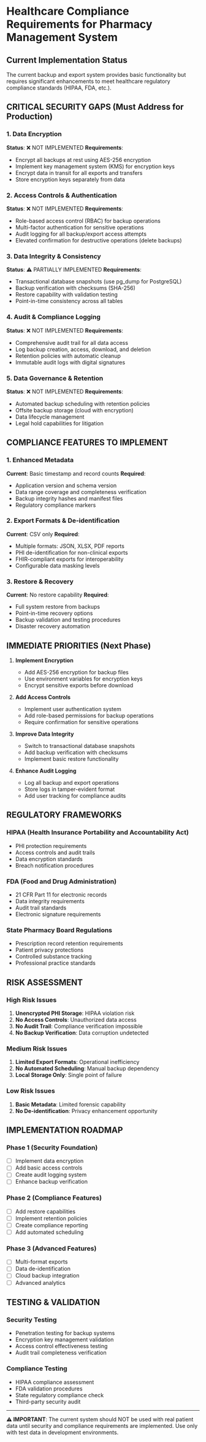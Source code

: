 # Healthcare Compliance Requirements for Pharmacy Management System

## Current Implementation Status
The current backup and export system provides basic functionality but requires significant enhancements to meet healthcare regulatory compliance standards (HIPAA, FDA, etc.).

## CRITICAL SECURITY GAPS (Must Address for Production)

### 1. Data Encryption
**Status**: ❌ NOT IMPLEMENTED
**Requirements**:
- Encrypt all backups at rest using AES-256 encryption
- Implement key management system (KMS) for encryption keys
- Encrypt data in transit for all exports and transfers
- Store encryption keys separately from data

### 2. Access Controls & Authentication
**Status**: ❌ NOT IMPLEMENTED
**Requirements**:
- Role-based access control (RBAC) for backup operations
- Multi-factor authentication for sensitive operations
- Audit logging for all backup/export access attempts
- Elevated confirmation for destructive operations (delete backups)

### 3. Data Integrity & Consistency
**Status**: ⚠️ PARTIALLY IMPLEMENTED
**Requirements**:
- Transactional database snapshots (use pg_dump for PostgreSQL)
- Backup verification with checksums (SHA-256)
- Restore capability with validation testing
- Point-in-time consistency across all tables

### 4. Audit & Compliance Logging
**Status**: ❌ NOT IMPLEMENTED
**Requirements**:
- Comprehensive audit trail for all data access
- Log backup creation, access, download, and deletion
- Retention policies with automatic cleanup
- Immutable audit logs with digital signatures

### 5. Data Governance & Retention
**Status**: ❌ NOT IMPLEMENTED
**Requirements**:
- Automated backup scheduling with retention policies
- Offsite backup storage (cloud with encryption)
- Data lifecycle management
- Legal hold capabilities for litigation

## COMPLIANCE FEATURES TO IMPLEMENT

### 1. Enhanced Metadata
**Current**: Basic timestamp and record counts
**Required**:
- Application version and schema version
- Data range coverage and completeness verification
- Backup integrity hashes and manifest files
- Regulatory compliance markers

### 2. Export Formats & De-identification
**Current**: CSV only
**Required**:
- Multiple formats: JSON, XLSX, PDF reports
- PHI de-identification for non-clinical exports
- FHIR-compliant exports for interoperability
- Configurable data masking levels

### 3. Restore & Recovery
**Current**: No restore capability
**Required**:
- Full system restore from backups
- Point-in-time recovery options
- Backup validation and testing procedures
- Disaster recovery automation

## IMMEDIATE PRIORITIES (Next Phase)

1. **Implement Encryption**
   - Add AES-256 encryption for backup files
   - Use environment variables for encryption keys
   - Encrypt sensitive exports before download

2. **Add Access Controls**
   - Implement user authentication system
   - Add role-based permissions for backup operations
   - Require confirmation for sensitive operations

3. **Improve Data Integrity**
   - Switch to transactional database snapshots
   - Add backup verification with checksums
   - Implement basic restore functionality

4. **Enhance Audit Logging**
   - Log all backup and export operations
   - Store logs in tamper-evident format
   - Add user tracking for compliance audits

## REGULATORY FRAMEWORKS

### HIPAA (Health Insurance Portability and Accountability Act)
- PHI protection requirements
- Access controls and audit trails
- Data encryption standards
- Breach notification procedures

### FDA (Food and Drug Administration)
- 21 CFR Part 11 for electronic records
- Data integrity requirements
- Audit trail standards
- Electronic signature requirements

### State Pharmacy Board Regulations
- Prescription record retention requirements
- Patient privacy protections
- Controlled substance tracking
- Professional practice standards

## RISK ASSESSMENT

### High Risk Issues
1. **Unencrypted PHI Storage**: HIPAA violation risk
2. **No Access Controls**: Unauthorized data access
3. **No Audit Trail**: Compliance verification impossible
4. **No Backup Verification**: Data corruption undetected

### Medium Risk Issues
1. **Limited Export Formats**: Operational inefficiency
2. **No Automated Scheduling**: Manual backup dependency
3. **Local Storage Only**: Single point of failure

### Low Risk Issues
1. **Basic Metadata**: Limited forensic capability
2. **No De-identification**: Privacy enhancement opportunity

## IMPLEMENTATION ROADMAP

### Phase 1 (Security Foundation)
- [ ] Implement data encryption
- [ ] Add basic access controls
- [ ] Create audit logging system
- [ ] Enhance backup verification

### Phase 2 (Compliance Features)
- [ ] Add restore capabilities
- [ ] Implement retention policies
- [ ] Create compliance reporting
- [ ] Add automated scheduling

### Phase 3 (Advanced Features)
- [ ] Multi-format exports
- [ ] Data de-identification
- [ ] Cloud backup integration
- [ ] Advanced analytics

## TESTING & VALIDATION

### Security Testing
- Penetration testing for backup systems
- Encryption key management validation
- Access control effectiveness testing
- Audit trail completeness verification

### Compliance Testing
- HIPAA compliance assessment
- FDA validation procedures
- State regulatory compliance check
- Third-party security audit

---

**⚠️ IMPORTANT**: The current system should NOT be used with real patient data until security and compliance requirements are implemented. Use only with test data in development environments.